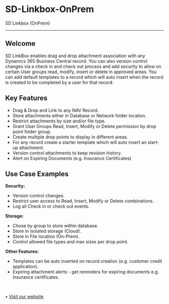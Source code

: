 # SD-Linkbox-OnPrem
SD Linkbox (OnPrem)

---

## Welcome
SD LinkBox enables drag and drop attachment association with any Dynamics 365 Business Central record.  You can also version control changes via a check in and check out process and add security to allow on certain User groups read, modify, insert or delete in approved areas.  You can add default templates to a record which will auto insert when the record is created to be completed by a user for that record.

## Key Features
- Drag & Drop and Link to any NAV Record.
- Store attachments either in Database or Network folder location.
- Restrict attachments by size and/or file type.
- Grant User Groups Read, Insert, Modify or Delete permission by drop point folder group.
- Create multiple drop points to display in different areas.
- For any record create a starter template which will auto insert an start-up attachment.
- Version control attachments to keep revision history.
- Alert on Expiring Documents (e.g. Insurance Certificates)
## Use Case Examples

**Security:**<br>
- Version control changes.<br>
- Restrict user access to Read, Insert, Modify or Delete combinations.<br>
- Log all Check in or check out events.<br>

**Storage:**<br>
- Chose by group to store within database.<br>
- Store in isolated storage (Cloud).<br>
- Store in File location (On-Prem).<br>
- Control allowed file types and max sizes per drop point.<br>

**Other Features:**<br>
- Templates can be auto inserted on record creation (e.g. customer credit application).<br>
- Expiring attachment alerts - get reminders for expiring documents e.g. Insurance certificates.<br>

<br>

•	[Visit our website](https://www.dynamicsshop.com/products/sd-linkbox/)   

